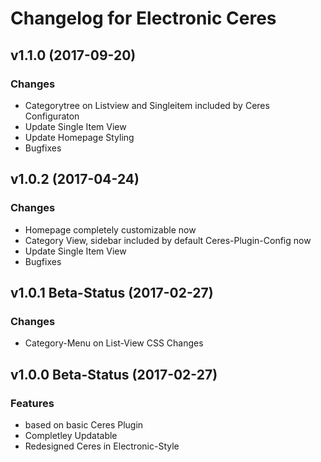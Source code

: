 # Changelog for Electronic Ceres

## v1.1.0 (2017-09-20)

### Changes
- Categorytree on Listview and Singleitem included by Ceres Configuraton
- Update Single Item View
- Update Homepage Styling
- Bugfixes

## v1.0.2 (2017-04-24)

### Changes
- Homepage completely customizable now
- Category View, sidebar included by default Ceres-Plugin-Config now
- Update Single Item View
- Bugfixes

## v1.0.1 Beta-Status (2017-02-27)

### Changes

- Category-Menu on List-View CSS Changes

## v1.0.0 Beta-Status (2017-02-27)

### Features

- based on basic Ceres Plugin
- Completley Updatable
- Redesigned Ceres in Electronic-Style